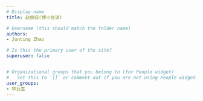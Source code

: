 ```yaml
---
# Display name
title: 赵俊庭(博士在读)

# Username (this should match the folder name)
authors:
- Junting Zhao

# Is this the primary user of the site?
superuser: false


# Organizational groups that you belong to (for People widget)
#   Set this to `[]` or comment out if you are not using People widget.
user_groups:
- 毕业生
---
```


